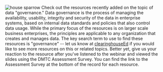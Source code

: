 ![house sparrow](/images/house-sparrow-tiny.jpg)
Check out the resources recently added on the topic of data "governance."  Data governance is the process of managing the availability, usability, integrity and security of the data in enterprise systems, based on internal data standards and policies that also control data usage.  While the primary focus of the resources is on larger scale business enterprises, the principles are applicable to any organization that creates and manages data.  The key search term to use to find these resources is "governance" -- let us know at [clearinghouseEd](http://clearinghousEd@esipfed.org) if you would like to see more resources on this or related topics.  Better yet, give us your reaction to the resource after you've listened to the webinar and viewed the slides using the DMTC Assessment Survey.  You can find the link to the Assessment Survey at the bottom of the record for each resource.  


